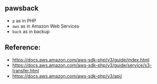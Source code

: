 ## pawsback

* `p` as in PHP
* `aws` as in Amazon Web Services
* `back` as in backup

## Reference:

* https://docs.aws.amazon.com/aws-sdk-php/v3/guide/index.html
* https://docs.aws.amazon.com/aws-sdk-php/v3/guide/service/s3-transfer.html
* https://docs.aws.amazon.com/aws-sdk-php/v3/api/

